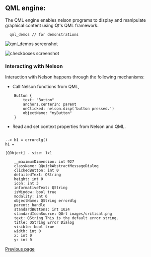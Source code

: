 ## QML engine:

The QML engine enables nelson programs to display and manipulate graphical content using Qt's QML framework.
```
  qml_demos // for demonstrations
```
![qml_demos screenshot](https://github.com/Nelson-numerical-software/nelson-website/raw/master/images/qml_demos.png "qml_demos")


![checkboxes screenshot](https://github.com/Nelson-numerical-software/nelson-website/blob/master/images/demo_checkboxes.png "checkboxes demo")

### Interacting with Nelson

Interaction with Nelson happens through the following mechanisms:
* Call Nelson functions from QML,

```
    Button {
        text: "Button"
        anchors.centerIn: parent 
        onClicked: nelson.disp('button pressed.')
        objectName: "myButton"
    }
```

* Read and set context properties from Nelson and QML.

```

--> h1 = errordlg()
h1 =

[QObject] - size: 1x1

	__maximumDimension: int 927
	className: QQuickAbstractMessageDialog
	clickedButton: int 0
	detailedText: QString 
	height: int 0
	icon: int 3
	informativeText: QString 
	isWindow: bool true
	modality: int 0
	objectName: QString errordlg
	parent: handle
	standardButtons: int 1024
	standardIconSource: QUrl images/critical.png
	text: QString This is the default error string.
	title: QString Error Dialog
	visible: bool true
	width: int 0
	x: int 0
	y: int 0

```


[Previous page](README.md)
